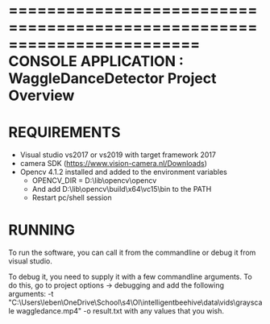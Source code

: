 ========================================================================
	CONSOLE APPLICATION : WaggleDanceDetector Project Overview
========================================================================
# REQUIREMENTS
* Visual studio vs2017 or vs2019 with target framework 2017
* camera SDK (https://www.vision-camera.nl/Downloads)
* Opencv 4.1.2 installed and added to the environment variables
	* OPENCV_DIR = D:\lib\opencv\opencv
	* And add D:\lib\opencv\build\x64\vc15\bin to the PATH
	* Restart pc/shell session

# RUNNING
To run the software, you can call it from the commandline or debug it from visual studio.

To debug it, you need to supply it with a few commandline arguments. To do this, go to project options -> debugging and add the following arguments:
-t "C:\Users\leben\OneDrive\School\s4\OI\intelligentbeehive\data\vids\grayscale waggledance.mp4" -o result.txt
with any values that you wish.